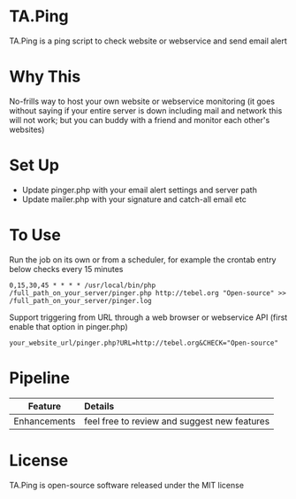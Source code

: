 # TA.Ping
TA.Ping is a ping script to check website or webservice and send email alert

# Why This
No-frills way to host your own website or webservice monitoring (it goes without saying if your entire server is down including mail and network this will not work; but you can buddy with a friend and monitor each other's websites)

# Set Up
- Update pinger.php with your email alert settings and server path
- Update mailer.php with your signature and catch-all email etc

# To Use
Run the job on its own or from a scheduler, for example the crontab entry below checks every 15 minutes
```
0,15,30,45 * * * * /usr/local/bin/php /full_path_on_your_server/pinger.php http://tebel.org "Open-source" >> /full_path_on_your_server/pinger.log
```
Support triggering from URL through a web browser or webservice API (first enable that option in pinger.php)
```
your_website_url/pinger.php?URL=http://tebel.org&CHECK="Open-source"
```

# Pipeline
Feature|Details
:-----:|:------
Enhancements|feel free to review and suggest new features

# License
TA.Ping is open-source software released under the MIT license
